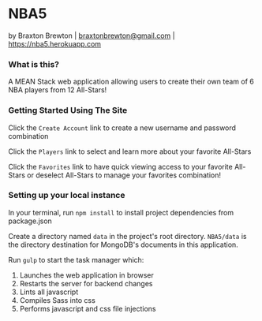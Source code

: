 # NBA5
by Braxton Brewton | braxtonbrewton@gmail.com | https://nba5.herokuapp.com

### What is this?
A MEAN Stack web application allowing users to create their own team of 6 NBA players from 12 All-Stars!

### Getting Started Using The Site

Click the `Create Account` link to create a new username and password combination

Click the `Players` link to select and learn more about your favorite All-Stars

Click the `Favorites` link to have quick viewing access to your favorite All-Stars or deselect All-Stars to manage your favorites combination!

### Setting up your local instance

In your terminal, run `npm install` to install project dependencies from package.json

Create a directory named `data` in the project's root directory. `NBA5/data` is the directory destination for MongoDB's documents in this application.

Run `gulp` to start the task manager which:
  1. Launches the web application in browser
  2. Restarts the server for backend changes
  3. Lints all javascript
  4. Compiles Sass into css
  5. Performs javascript and css file injections

